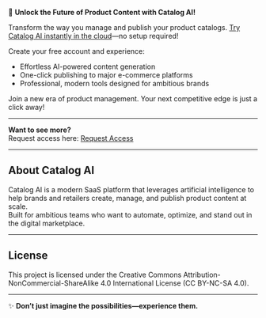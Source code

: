 🚀 **Unlock the Future of Product Content with Catalog AI!**

Transform the way you manage and publish your product catalogs. [Try Catalog AI instantly in the cloud](https://catalog-ai-seven.vercel.app/)—no setup required!

Create your free account and experience:
- Effortless AI-powered content generation
- One-click publishing to major e-commerce platforms
- Professional, modern tools designed for ambitious brands

Join a new era of product management. Your next competitive edge is just a click away!

---

**Want to see more?**  
Request access here: [Request Access](https://catalog-ai-seven.vercel.app/)

---

## About Catalog AI

Catalog AI is a modern SaaS platform that leverages artificial intelligence to help brands and retailers create, manage, and publish product content at scale.  
Built for ambitious teams who want to automate, optimize, and stand out in the digital marketplace.

---

## License

This project is licensed under the Creative Commons Attribution-NonCommercial-ShareAlike 4.0 International License (CC BY-NC-SA 4.0).

---

✨ **Don’t just imagine the possibilities—experience them.** 

